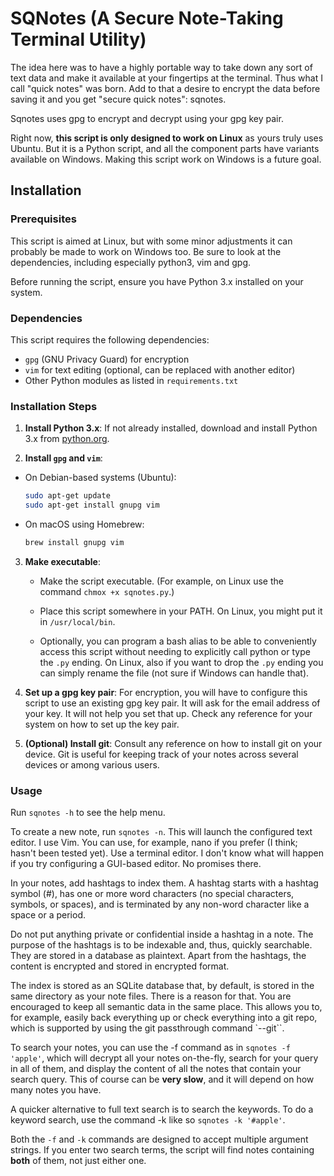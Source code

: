 # SQNotes (A Secure Note-Taking Terminal Utility)

The idea here was to have a highly portable way to take
down any sort of text data and make it available at
your fingertips at the terminal. Thus what I call "quick
notes" was born. Add to that a desire to encrypt the data
before saving it and you get "secure quick notes": sqnotes.

Sqnotes uses gpg to encrypt and decrypt using your gpg key
pair.

Right now, **this script is only designed to work on Linux** 
as yours truly uses Ubuntu. But it is a Python script, and 
all the component parts have variants available on Windows.
Making this script work on Windows is a future goal.



## Installation

### Prerequisites

This script is aimed at Linux, but with some minor adjustments it can
probably be made to work on Windows too. Be sure to look at the dependencies,
including especially python3, vim and gpg.

Before running the script, ensure you have Python 3.x installed on your system.

### Dependencies

This script requires the following dependencies:

- `gpg` (GNU Privacy Guard) for encryption
- `vim` for text editing (optional, can be replaced with another editor)
- Other Python modules as listed in `requirements.txt`

### Installation Steps

1. **Install Python 3.x**: If not already installed, download and install Python 3.x from [python.org](https://www.python.org).

2. **Install `gpg` and `vim`**:
- On Debian-based systems (Ubuntu):
     ```bash
     sudo apt-get update
     sudo apt-get install gnupg vim
     ```
- On macOS using Homebrew:
     ```bash
     brew install gnupg vim
     ```

3. **Make executable**:

	- Make the script executable. (For example, on Linux use the command
	`chmox +x sqnotes.py`.)
	
	- Place this script somewhere in your PATH. On Linux, you might put
	it in `/usr/local/bin`.
	
	- Optionally, you can program a bash alias to be able to conveniently
	access this script without needing to explicitly call python or type
	the `.py` ending. On Linux, also if you want to drop the `.py` ending
	you can simply rename the file (not sure if Windows can handle that).

4. **Set up a gpg key pair**:
	For encryption, you will have to configure this script to use an
	existing gpg key pair. It will ask for the email address of your
	key. It will not help you set that up. Check any reference for
	your system on how to set up the key pair.
	
5. **(Optional) Install git**:
	Consult any reference on how to install git on your 
	device. Git is useful for keeping track of your notes
	across several devices or among various users.
	

### Usage

Run `sqnotes -h` to see the help menu.

To create a new note, run `sqnotes -n`. This will launch the configured text editor. I use Vim. You can use, for example, nano if you prefer (I think; hasn't been tested yet). Use a terminal editor. I don't know what will happen if you try configuring a GUI-based editor. No promises there.

In your notes, add hashtags to index them. A hashtag starts with a hashtag symbol (#), has one or more word characters (no special characters, symbols, or spaces), and is terminated by any non-word character like a space or a period.

Do not put anything private or confidential inside a hashtag in a note. The purpose of the hashtags is to be indexable and, thus, quickly searchable. They are stored in a database as plaintext. Apart from the hashtags, the content is encrypted and stored in encrypted format.

The index is stored as an SQLite database that, by default, is stored in the same directory as your note files. There is a reason for that. You are encouraged to keep all semantic data in the same place. This allows you to, for example, easily back everything up or check everything into a git repo, which is supported by using the git passthrough command `--git``.

To search your notes, you can use the -f command as in `sqnotes -f 'apple'`, which will decrypt all your notes on-the-fly, search for your query in all of them, and display the content of all the notes that contain your search query. This of course can be **very slow**, and it will depend on how many notes you have.

A quicker alternative to full text search is to search the keywords. To do a keyword search, use the command -k like so `sqnotes -k '#apple'`.

Both the `-f` and `-k` commands are designed to accept multiple argument strings. If you enter two search terms, the script will find notes containing **both** of them, not just either one.






